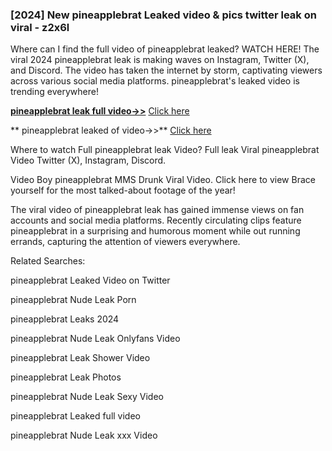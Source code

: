 ### [2024] New  pineapplebrat Leaked video & pics twitter leak on viral - z2x6l
Where can I find the full video of  pineapplebrat leaked? WATCH HERE! The viral 2024  pineapplebrat leak is making waves on Instagram, Twitter (X), and Discord. The video has taken the internet by storm, captivating viewers across various social media platforms.  pineapplebrat's leaked video is trending everywhere!


**[ pineapplebrat leak full video->>](http://wildbook.top/wildbook8git)** [Click here](http://wildbook.top/wildbook8git)

** pineapplebrat leaked of video->>** [Click here](http://wildbook.top/wildbook8git)


Where to watch Full  pineapplebrat leak Video? Full leak Viral  pineapplebrat Video Twitter (X), Instagram, Discord.

Video Boy  pineapplebrat MMS Drunk Viral Video. Click here to view Brace yourself for the most talked-about footage of the year!

The viral video of  pineapplebrat leak has gained immense views on fan accounts and social media platforms. Recently circulating clips feature  pineapplebrat in a surprising and humorous moment while out running errands, capturing the attention of viewers everywhere.


Related Searches:

 pineapplebrat Leaked Video on Twitter

 pineapplebrat Nude Leak Porn

 pineapplebrat Leaks 2024

 pineapplebrat Nude Leak Onlyfans Video

 pineapplebrat Leak Shower Video

 pineapplebrat Leak Photos

 pineapplebrat Nude Leak Sexy Video

 pineapplebrat Leaked full video

 pineapplebrat Nude Leak xxx Video

